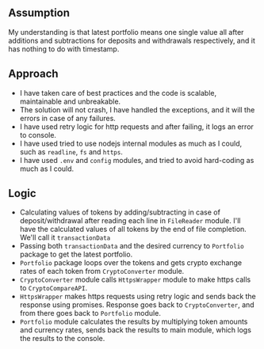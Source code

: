 ## Assumption
My understanding is that latest portfolio means one single value all after additions and subtractions for deposits and withdrawals 
respectively, and it has nothing to do with timestamp.

## Approach
* I have taken care of best practices and the code is scalable, maintainable and unbreakable. 
* The solution will not crash, I have handled the exceptions, and it will the errors in case of any failures.
* I have used retry logic for http requests and after failing, it logs an error to console.
* I have used tried to use nodejs internal modules as much as I could, such as `readline`, `fs` and `https`.
* I have used `.env` and `config` modules, and tried to avoid hard-coding as much as I could.

## Logic
* Calculating values of tokens by adding/subtracting in case of deposit/withdrawal after reading each line in `FileReader` module. 
I'll have the calculated values of all tokens by the end of file completion. We'll call it `transactionData`
* Passing both `transactionData` and the desired currency to `Portfolio` package to get the latest portfolio.
* `Portfolio` package loops over the tokens and gets crypto exchange rates of each token from `CryptoConverter` module.
* `CryptoConverter` module calls `HttpsWrapper` module to make https calls to `CryptoCompareAPI`.
* `HttpsWrapper` makes https requests using retry logic and sends back the response using promises. Response goes back to `CryptoConverter`, 
and from there goes back to `Portfolio` module.
* `Portfolio` module calculates the results by multiplying token amounts and currency rates, sends back the results to main module, 
which logs the results to the console.